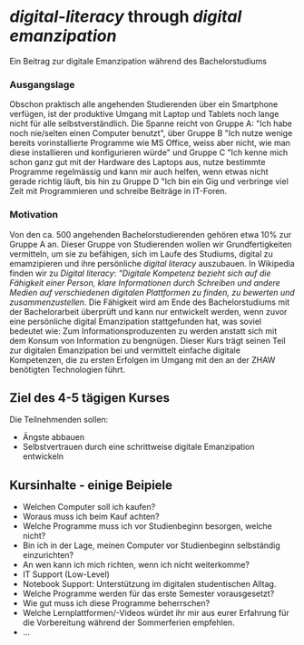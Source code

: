 # *digital-literacy* through *digital emanzipation*
Ein Beitrag zur digitale Emanzipation während des Bachelorstudiums

### Ausgangslage
Obschon praktisch alle angehenden Studierenden über ein Smartphone verfügen, ist der produktive Umgang mit Laptop und Tablets noch lange nicht für alle selbstverständlich. Die Spanne reicht von Gruppe A: "Ich habe noch nie/selten einen Computer benutzt", über Gruppe B "Ich nutze wenige bereits vorinstallierte Programme wie MS Office, weiss aber nicht, wie man diese installieren und konfigurieren würde" und Gruppe C "Ich kenne mich schon ganz gut mit der Hardware des Laptops aus, nutze bestimmte Programme regelmässig und kann mir auch helfen, wenn etwas nicht gerade richtig läuft, bis hin zu Gruppe D "Ich bin ein Gig und verbringe viel Zeit mit Programmieren und schreibe Beiträge in IT-Foren.


### Motivation
Von den ca. 500 angehenden Bachelorstudierenden gehören etwa 10% zur Gruppe A an. Dieser Gruppe von Studierenden wollen wir Grundfertigkeiten vermitteln, um sie zu befähigen, sich im Laufe des Studiums, digital zu emamzipieren und ihre persönliche *digital literacy* auszubauen. In Wikipedia finden wir zu *Digital literacy*: *"Digitale Kompetenz bezieht sich auf die Fähigkeit einer Person, klare Informationen durch Schreiben und andere Medien auf verschiedenen digitalen Plattformen zu finden, zu bewerten und zusammenzustellen.* Die Fähigkeit wird am Ende des Bachelorstudiums mit der Bachelorarbeit überprüft und kann nur entwickelt werden, wenn zuvor eine persönliche digital Emanzipation stattgefunden hat, was soviel bedeutet wie: Zum Informationsproduzenten zu werden anstatt sich mit dem Konsum von Information zu bengnügen. Dieser Kurs trägt seinen Teil zur digitalen Emanzipation bei und vermittelt einfache digitale Kompetenzen, die zu ersten Erfolgen im Umgang mit den an der ZHAW benötigten Technologien führt.

## Ziel des 4-5 tägigen Kurses
Die Teilnehmenden sollen:
- Ängste abbauen
- Selbstvertrauen durch eine schrittweise digitale Emanzipation entwickeln

## Kursinhalte - einige Beipiele
- Welchen Computer soll ich kaufen?
- Woraus muss ich beim Kauf achten?
- Welche Programme muss ich vor Studienbeginn besorgen, welche nicht?
- Bin ich in der Lage, meinen Computer vor Studienbeginn selbständig einzurichten?
- An wen kann ich mich richten, wenn ich nicht weiterkomme?
-   IT Support (Low-Level)
-   Notebook Support: Unterstützung im digitalen studentischen Alltag.
- Welche Programme werden für das erste Semester vorausgesetzt?
- Wie gut muss ich diese Programme beherrschen?
- Welche Lernplattformen/-Videos würdet ihr mir aus eurer Erfahrung für die Vorbereitung während der Sommerferien empfehlen.
- ...


